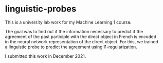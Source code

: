 # linguistic-probes
This is a university lab work for my Machine Learning 1 course.

The goal was to find out if the information necessary to predict if the agreement of the past participle with the direct object in French is encoded in the neural network
representation of the direct object. For this, we trained a linguistic probe to predict the agreement using l1-regularization.

I submitted this work in December 2021.
